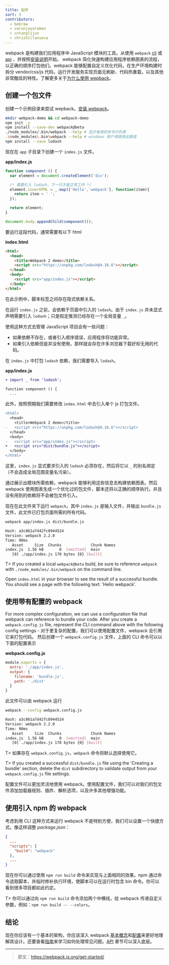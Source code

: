 ```yaml
---
title: 起步
sort: 3
contributors:
  - bebraw
  - varunjayaraman
  - cntanglijun
  - chrisVillanueva
---
```


webpack 是构建我们应用程序中 JavaScript 模块的工具。从使用 `webpack` [cli](/api/cli) 或 [api](/api/node) ，并按照[安装说明](/get-started/install-webpack)开始。
webpack 简化快速构建应用程序依赖图表的流程，以正确的顺序打包他们。webpack 能够配置自定义优化代码，在生产环境构建时拆分 vendor/css/js 代码，运行开发服务实现页面无刷新、代码热重载，以及其他非常酷炫的特性。了解更多关于[为什么使用 wepback](/get-started/why-webpack)。

## 创建一个包文件

创建一个示例目录来尝试 wepback。[安装 webpack](/get-started/install-webpack)。

```bash
mkdir webpack-demo && cd webpack-demo
npm init -y
npm install --save-dev webpack@beta
./node_modules/.bin/webpack --help # 显示有效的命令行列表
.\node_modules\.bin\webpack --help # windows 用户请使用此路径
npm install --save lodash
```

现在在 `app` 子目录下创建一个 `index.js` 文件。

__app/index.js__

```javascript
function component () {
  var element = document.createElement('div');

  /* 需要引入 lodash，下一行才能正常工作 */
  element.innerHTML = _.map(['Hello','webpack'], function(item){
    return item + ' ';
  });

  return element;
}

document.body.appendChild(component());
```

要运行这段代码，通常需要有以下 html

__index.html__

```html
<html>
  <head>
    <title>Webpack 2 demo</title>
    <script src="https://unpkg.com/lodash@4.16.6"></script>
  </head>
  <body>
    <script src="app/index.js"></script>
  </body>
</html>
```

在此示例中，脚本标签之间存在隐式依赖关系。

在运行 `index.js` 之前，会依赖于页面中引入的 `lodash`。由于 `index.js` 并未显式声明需要引入 `lodash`；只是假定推测已经存在一个全局变量 `_`。

使用这种方式去管理 JavaScript 项目会有一些问题：
  - 如果依赖不存在，或者引入顺序错误，应用程序将功能异常。
  - 如果引入依赖但是并没有使用，那样就会存在许多浏览器下载好却无用的代码。

在 `index.js` 中打包 `lodash` 依赖，我们需要导入 `lodash`。

__app/index.js__

```diff
+ import _ from 'lodash';

function component () {
  ...
```

此外，按照预期我们需要修改 `index.html` 中去引入单个 js 打包文件。

```diff
<html>
  <head>
    <title>Webpack 2 demo</title>
-   <script src="https://unpkg.com/lodash@4.16.6"></script>
  </head>
  <body>
-   <script src="app/index.js"></script>
+   <script src="dist/bundle.js"></script>
  </body>
</html>
```

这里，`index.js` 显式要求引入的 `lodash` 必须存在，然后将它以 `_` 的别名绑定（不会造成全局范围变量名污染）。

通过展示出模块所需依赖，webpack 能够利用这些信息去构建依赖图表。然后 webpack 使用图表生成一个优化过的包文件，脚本还将以正确的顺序执行。并且没有用到的依赖将不会被包文件引入。

现在在此文件夹下运行 `webpack`，其中 `index.js` 是输入文件，并输出 `bundle.js` 文件，此文件已打包页面所需的所有代码。

```bash
webpack app/index.js dist/bundle.js

Hash: a3c861a7d42fc8944524
Version: webpack 2.2.0
Time: 90ms
   Asset     Size  Chunks             Chunk Names
index.js  1.56 kB       0  [emitted]  main
   [0] ./app/index.js 170 bytes {0} [built]

```

T> If you created a local `webpack@beta` build, be sure to reference `webpack` with `./node_modules/.bin/webpack` on the command line.

Open `index.html` in your browser to see the result of a successful bundle.
You should see a page with the following text: 'Hello webpack'.

## 使用带有配置的 webpack

For more complex configuration, we can use a configuration file that webpack can reference to bundle your code.  After you create a `webpack.config.js` file, represent the CLI command above
with the following config settings -
对于更复杂的配置，我们可以使用配置文件，webpack 会引用它来打包代码。
然后创建一个 `webpack.config.js` 文件，上面的 CLI 命令可以以下面的配置表示

__webpack.config.js__
```javascript
module.exports = {
  entry: './app/index.js',
  output: {
    filename: 'bundle.js',
    path: './dist'
  }
}
```

此文件可以由 webpack 运行

```bash
webpack --config webpack.config.js

Hash: a3c861a7d42fc8944524
Version: webpack 2.2.0
Time: 90ms
   Asset     Size  Chunks             Chunk Names
index.js  1.56 kB       0  [emitted]  main
   [0] ./app/index.js 170 bytes {0} [built]

```

T> 如果存在 `webpack.config.js`，`webpack` 命令将默认选择使用它。

T> If you created a successful `dist/bundle.js` file using the 'Creating a bundle' section, delete the `dist` subdirectory to validate output from your `webpack.config.js` file settings.

配置文件可以更加灵活地使用 webpack。使用配置文件，我们可以对我们的包文件添加加载器规则、插件、解析选项，以及许多其他增强功能。

## 使用引入 npm 的 webpack

考虑到用 CLI 这种方式来运行 webpack 不是特别方便，我们可以设置一个快捷方式。像这样调整 *package.json*：

```json
{
  ...
  "scripts": {
    "build": "webpack"
  },
  ...
}
```

现在你可以通过使用 `npm run build` 命令来实现与上面相同的效果。npm 通过命令选取脚本，并临时修补执行环境，使脚本可以在运行时包含 bin 命令。你可以看到很多项目都如此约定。

T> 你可以通过向 `npm run build` 命令添加两个中横线，给 webpack 传递自定义参数，例如：`npm run build -- --colors`。

## 结论

现在你应该有一个基本的架构，你应该深入 webpack [基本概念](/concepts)和[配置](/configuration)来更好地理解其设计。还要查看[指南](/guides)来学习如何处理常见问题。[API](/api) 章节可以深入底层。

***

> 原文：https://webpack.js.org/get-started/